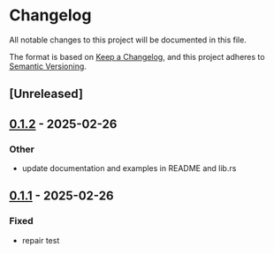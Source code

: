 # Changelog

All notable changes to this project will be documented in this file.

The format is based on [Keep a Changelog](https://keepachangelog.com/en/1.0.0/),
and this project adheres to [Semantic Versioning](https://semver.org/spec/v2.0.0.html).

## [Unreleased]

## [0.1.2](https://github.com/muyuanjin/gan/compare/v0.1.1...v0.1.2) - 2025-02-26

### Other

- update documentation and examples in README and lib.rs

## [0.1.1](https://github.com/muyuanjin/gan/compare/v0.1.0...v0.1.1) - 2025-02-26

### Fixed

- repair test
